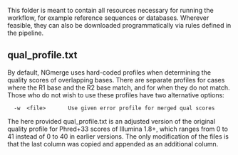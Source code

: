 This folder is meant to contain all resources necessary for running the workflow, for example reference sequences or databases.
Wherever feasible, they can also be downloaded programmatically via rules defined in the pipeline.

## qual_profile.txt

By default, NGmerge uses hard-coded profiles when determining the quality scores of overlapping bases.  There are separate profiles for cases where the R1 base and the R2 base match, and for when they do not match.  Those who do not wish to use these profiles have two alternative options:

```
  -w  <file>       Use given error profile for merged qual scores
```

The here provided qual_profile.txt is an adjusted version of the original quality profile for Phred+33 scores of Illumina 1.8+, which ranges from 0 to 41 instead of 0 to 40 in earlier versions. The only modification of the files is that the last column was copied and appended as an additional column.
